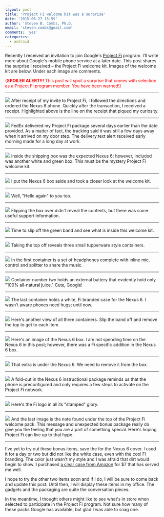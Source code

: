 ```yaml
---
layout: post
title: 'Project Fi welcome kit was a surprise'
date: '2015-06-27 15:59'
author: 'Steven B. Combs, Ph.D.'
email: 'steven.combs@gmail.com'
comments: 'yes'
categories:
  - android
---
```


Recently I received an invitation to join Google's [Project Fi](http://fi.google.com) program. I'll write more about Google's mobile phone service at a later date. This post shares the surprise I received – the Project Fi welcome kit. Images of the welcome kit are below. Under each image are comments.

<font color="red">{**SPOILER ALERT!!!** This post will spoil a surprise that comes with selection as a Project Fi program member. You have been warned!}</font>

***
![](https://lh4.googleusercontent.com/-s1nQl2X-7-Q/VZCOOksfmII/AAAAAAABlQQ/YMQmUrgUZPo/w1015-h1240-no/screenshot-mail_google_com_2015-06-28_20-02-49.png)
After receipt of my invite to Project Fi, I followed the directions and ordered the Nexus 6 phone. Quickly after the transaction, I received a receipt. Highlighted above is the line on the receipt that piqued my curiosity.
***
![](https://lh5.googleusercontent.com/-GlO6lHWJGRI/VY8Nt4xvZLI/AAAAAAABlL0/CXPsOXjMH4w/w1922-h1442-no/15%2B-%2B1)
FedEx delivered my Project Fi package several days earlier than the date provided. As a matter of fact, the tracking said it was still a few days away when it arrived on my door step. The delivery text alert  received early morning made for a long day at work.
***
![](https://lh5.googleusercontent.com/-aHFjJRyg898/VY8NtwGh_UI/AAAAAAABlLw/aAoT4qsa4Vo/w1773-h1330-no/IMG_8290.JPG)
Inside the shipping box was the expected Nexus 6; however, included was another white and green box. This must be the mystery Project Fi welcome kit.
***
![](https://lh5.googleusercontent.com/-VvFwwXLmlrU/VY8Nt-xjBCI/AAAAAAABlMI/hJ71yFzyNIw/w1773-h1330-no/IMG_8291.JPG)
I put the Nexus 6 box aside and took a closer look at the welcome kit.
***
![](https://lh4.googleusercontent.com/-E_jBKX5n1TA/VY8Nt7JblQI/AAAAAAABlMQ/v2e2yhaTgFA/s1330-no/IMG_8292.JPG)
Well, "Hello again" to you too.
***
![](https://lh5.googleusercontent.com/-Yjp_rGfeN2A/VY8Nt8tqUyI/AAAAAAABlMU/88wLddE-Dto/w1773-h1330-no/IMG_8293.JPG)
Flipping the box over didn't reveal the contents, but there was some useful support information.
***
![](https://lh5.googleusercontent.com/-O9Qn1R0qBNY/VY8Nt2Cl2PI/AAAAAAABlMg/w5GM0p81Pg4/w1773-h1330-no/IMG_8294.JPG)
Time to slip off the green band and see what is inside this welcome kit.
***
![](https://lh5.googleusercontent.com/-k5sEI1S0yxM/VY8Nt4ufsRI/AAAAAAABlOg/ZshDVaoH9hk/w1773-h1330-no/IMG_8296.JPG)
Taking the top off reveals three small tupperware style containers.
***
![](https://lh5.googleusercontent.com/-v4hVYMkJL3A/VY8Nt9jRIII/AAAAAAABlMs/qL3bukjej9M/w1773-h1330-no/IMG_8295.JPG)
In the first container is a set of headphones complete with inline mic, control and splitter to share the music.
***
![](https://lh5.googleusercontent.com/-tVDE757b_iA/VY8Nt-RJDPI/AAAAAAABlMo/4-m31gdiFJM/w1773-h1330-no/IMG_8298.JPG)
Container number two holds an external battery that evidently hold only "100% all-natural juice." Cute, Google!
***
![](https://lh5.googleusercontent.com/-Q_1TSRBseSs/VY8NtzBusAI/AAAAAAABlM0/KpXBQFslQyI/w1773-h1330-no/IMG_8299.JPG)
The last container holds a white, Fi branded case for the Nexus 6. I wasn't aware phones need hugs; until now.
***
![](https://lh5.googleusercontent.com/-5YIzhF50dOU/VY8Nt4Lu8mI/AAAAAAABlME/Vufsjt5dB_E/w1773-h1330-no/IMG_8300.JPG)
Here's another view of all three containers. Slip the band off and remove the top to get to each item.
***
![](https://lh5.googleusercontent.com/-B1m4SM5xRk4/VY8Nt9n-NEI/AAAAAAABlL4/p3fO7YDxi2w/w1773-h1330-no/IMG_8302.JPG)
Here's an image of the Nexus 6 box. I am not spending time on the Nexus 6 in this post; however, there was a Fi specific addition in the Nexus 6 box.
***
![](https://lh5.googleusercontent.com/-zcQSBcki9vk/VY8Nt9zSecI/AAAAAAABlLs/9qHrlX-zwF0/w1773-h1330-no/IMG_8303.JPG)
That extra is under the Nexus 6. We need to remove it from the box.
***
![](https://lh5.googleusercontent.com/-Vrctk4uG6Yg/VY8Nt8XlWuI/AAAAAAABlMw/2m4kXyrKDc8/w998-h1330-no/IMG_8304.JPG)
A fold-out in the Nexus 6 instructional package reminds us that the phone is preconfigured and only requires a few steps to activate on the Project Fi network.
***
![](https://lh4.googleusercontent.com/-Tmq014zmNwA/VY8Nt5lk5CI/AAAAAAABlMc/zXSHgw4v2s4/s1330-no/IMG_8295.JPG)
Here's the Fi logo in all its "stamped" glory.
***
![](https://lh4.googleusercontent.com/-3jA4Kwk6e3w/VY8Nt1axJ2I/AAAAAAABlMY/yM6T7LcINKg/s1330-no/IMG_8301.JPG)
And the last image is the note found under the top of the Project Fi welcome pack. This message and unexpected bonus package really do give you the feeling that you are a part of something special. Here's hoping Project Fi can live up to that hype.
***

I've yet to try out these bonus items, save the for the Nexus 6 cover. I used it for a day or two but did not like the white case, even with the cool Fi branding. The color just wasn't my style and I was afraid that dirt would begin to show. I purchased [a clear case from Amazon](http://www.amazon.com/gp/product/B00OWXD3GE/ref=as_li_tl?ie=UTF8&camp=1789&creative=390957&creativeASIN=B00OWXD3GE&linkCode=as2&tag=stevenccom-20&linkId=3UXTXJI3DNDVWUOK) for $7 that has served me well.

I hope to try the other two items soon and if I do, I will be sure to come back and update this post. Until then, I will display these items in my office. The gadgets and the packaging are quite the conversation pieces.

In the meantime, I thought others might like to see what's in store when selected to participate in the Project Fi program. Not sure how many of these packs Google has available, but glad I was able to snag one.
